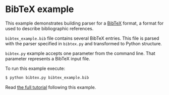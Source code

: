 # BibTeX example

This example demonstrates building parser for a [BibTeX](http://www.bibtex.org/)
format, a format for used to describe bibliographic references.

`bibtex_example.bib` file contains several BibTeX entries. This file is parsed
with the parser specified in `bibtex.py` and transformed to Python structure.

`bibtex.py` example accepts one parameter from the command line. That parameter
represents a BibTeX input file.

To run this example execute:

```bash
$ python bibtex.py bibtex_example.bib
```

Read [the full tutorial](http://textx.github.io/Arpeggio/tutorials/bibtex/)
following this example.


